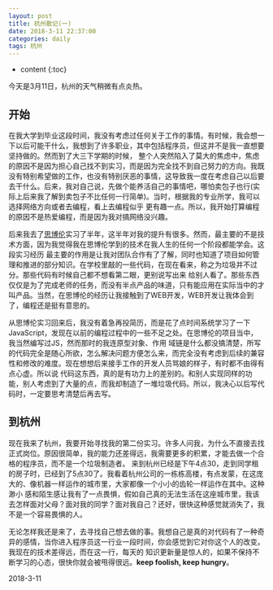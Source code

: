 ```yaml
---
layout: post
title: 杭州散记(一)
date: 2018-3-11 22:37:00
categories: daily 
tags: 杭州
---
```


* content
{:toc}

今天是3月11日，杭州的天气稍微有点炎热。



## 开始
在我大学到毕业这段时间，我没有考虑过任何关于工作的事情。有时候，我会想一下以后可能干什么，我想到了许多职业，其中包括程序员，但这并不是我一直想要坚持做的。然而到了大三下学期的时候，
整个人突然陷入了莫大的焦虑中，焦虑的原因不是因为担心自己找不到实习，而是因为完全找不到自己努力的方向。我既没有特别希望做的工作，也没有特别厌恶的事情，这导致我一度在考虑自己以后要
去干什么。后来，我对自己说，先做个能养活自己的事情吧，哪怕卖包子也行(实际上后来我了解到卖包子不比任何一行简单)。当时，根据我的专业所学，我可以选择网络方向或者去编程，看上去编程似乎
更有趣一点。所以，我开始打算编程的原因不是热爱编程，而是因为我对搞网络没兴趣。

后来我去了[思博伦](http://www.spirent.cn/)实习了半年，这半年对我的提升有很多。然而，最主要的不是技术方面，因为我觉得我在思博伦学到的技术在我人生的任何一个阶段都能学会。这段实习经历
最主要的作用是让我对团队合作有了了解，同时也知道了项目如何管理和推进的部分知识。在学校里敲的一些代码，在现在看来，称之为垃圾并不过分。那些代码有时候自己都不想看第二眼，更别说写出来
给别人看了。那些东西仅仅是为了完成老师的任务，而没有半点产品的味道，只有能应用在实际当中的才叫产品。当然，在思博伦的经历让我接触到了WEB开发，WEB开发让我体会到了，编程还是挺有意思的。

从思博伦实习回来后，我没有着急再投简历，而是花了点时间系统学习了一下JavaScript，发现在以前的编程过程中的一些不足之处。在思博伦的项目当中，我当然编写过JS，然而那时的我连原型对象、作用
域链是什么都没搞清楚，所写的代码完全是随心所欲，怎么解决问题方便怎么来，而完全没有考虑到后续的兼容性和修改的难度。现在想想后来接手工作的开发人员骂娘的样子，有时都不由得有点心虚。所以说
代码这东西，真的是有功力上的差别的。和别人实现同样的功能，别人考虑到了大量的点，而我却制造了一堆垃圾代码。所以，我决心以后写代码时，一定要思考清楚后再去写。

## 到杭州
现在我来了杭州，我要开始寻找我的第二份实习。许多人问我，为什么不直接去找正式岗位。原因很简单，我的能力还差得远，我需要更多的积累，才能去做一个合格的程序员，而不是一个垃圾制造者。
来到杭州已经是下午4点30，走到同学租的房子时，已经到了5点30了。我看着杭州公司的一栋栋高楼，有点发蒙，在这庞大的、像机器一样运作的城市里，大家都像一个小小的齿轮一样运作在其中。这种渺小
感和陌生感让我有了一点畏惧，假如自己真的无法生活在这座城市里，我该去怎样面对父母？面对我的同学？面对我自己？还好，很快这种感觉就消失了，我不是一个容易畏惧的人。

无论怎样我还是来了，去寻找自己想去做的事。我想自己是真的对代码有了一种奇异的感情，当你进入程序员这一行业一段时间，你会感觉到它对你这个人的改变。我现在的技术差得远，而在这一行，每天的
知识更新量是惊人的，如果不保持不断学习的心态，很快你就会被甩得很远。**keep foolish, keep hungry**。

2018-3-11

